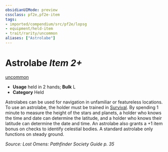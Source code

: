 ```yaml
---
obsidianUIMode: preview
cssclass: pf2e,pf2e-item
tags:
- imported/compendium/src/pf2e/lopsg
- equipment/held-item
- trait/rarity/uncommon
aliases: ["Astrolabe"]
---
```

# Astrolabe *Item 2+*  
[uncommon](uncommon.md)  

- **Usage** held in 2 hands; **Bulk** L
- **Category** Held

Astrolabes can be used for navigation in unfamiliar or featureless locations. To use an astrolabe, the holder must be trained in [Survival](../../skills.md#Survival). By spending 1 minute to measure the height of the stars and planets, a holder who knows the time and date can determine the latitude, and a holder who knows their latitude can determine the date and time. An astrolabe also grants a +1 item bonus on checks to identify celestial bodies. A standard astrolabe only functions on steady ground.

*Source: Lost Omens: Pathfinder Society Guide p. 35*